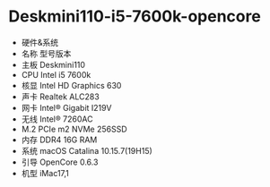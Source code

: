 # Deskmini110-i5-7600k-opencore
+ 硬件&系统
+ 名称 型号版本
+ 主板  Deskmini110
+ CPU	 Intel i5 7600k
+ 核显 Intel HD Graphics 630
+ 声卡  Realtek ALC283
+ 网卡  Intel® Gigabit I219V
+ 无线 Intel® 7260AC
+ M.2 PCIe m2 NVMe 256SSD
+ 内存 DDR4 16G RAM
+ 系统  macOS Catalina 10.15.7(19H15)
+ 引导  OpenCore 0.6.3
+ 机型  iMac17,1
